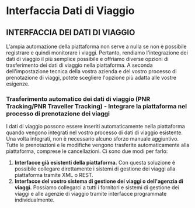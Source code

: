# Interfaccia Dati di Viaggio

## INTERFACCIA DEI DATI DI VIAGGIO

L'ampia automazione della piattaforma non serve a nulla se non è possibile registrare e quindi monitorare i viaggi. Pertanto, rendiamo l'integrazione dei dati di viaggio il più semplice possibile e offriamo diverse opzioni di trasferimento dei dati di viaggio nella piattaforma. A seconda dell'impostazione tecnica della vostra azienda e del vostro processo di prenotazione di viaggi, potete scegliere l'opzione più adatta alle vostre esigenze.

### **Trasferimento automatico dei dati di viaggio \(PNR Tracking/PNR Traveller Tracking\) - Integrare la piattaforma nel processo di prenotazione dei viaggi**

I dati di viaggio possono essere inseriti automaticamente nella piattaforma quando vengono integrati nel vostro processo di dati di viaggio esistente. Una volta integrati, non è necessario alcuno sforzo manuale aggiuntivo. Tutte le prenotazioni e le modifiche vengono trasferite automaticamente alla piattaforma, comprese le cancellazioni. Ci sono due modi per farlo:

1. **Interfacce già esistenti della piattaforma.** Con questa soluzione è possibile collegare direttamente i sistemi di gestione dei viaggi alla piattaforma tramite XML o REST.
2. **Interfacce del vostro sistema di gestione dei viaggi o dell'agenzia di viaggi.** Possiamo collegarci a tutti i fornitori e sistemi di gestione dei viaggi e alle agenzie di viaggio tramite interfacce programmate individualmente.

